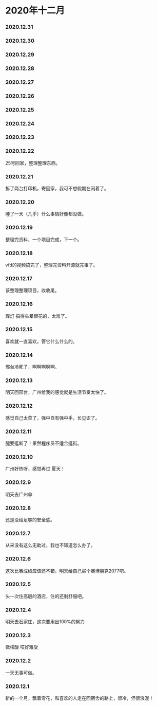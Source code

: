 # 2020年十二月
### 2020.12.31
### 2020.12.30
### 2020.12.29
### 2020.12.28
### 2020.12.27
### 2020.12.26
### 2020.12.25
### 2020.12.24
### 2020.12.23
### 2020.12.22
25号回家，整理整理东西。
### 2020.12.21
拆了两台打印机，寄回家，我可不想假期在闲着了。
### 2020.12.20
睡了一天（几乎）什么事情好像都没做。
### 2020.12.19
整理完资料，一个项目完成，下一个。
### 2020.12.18
vfd的视频搞完了，整理完资料开源就完事了。
### 2020.12.17
该整理整理项目，收收尾。
### 2020.12.16
焊灯 搞得头晕眼花的，太难了。
### 2020.12.15
喜欢就一直喜欢，管它什么什么的。
### 2020.12.14
邢台冷死了，啊啊啊啊啊。
### 2020.12.13
明天回邢台，广州给我的感觉就是生活节奏太快了。
### 2020.12.12 
感觉自己太菜了，强中自有强中手，长见识了。
### 2020.12.11
腿要逛断了！果然程序员不适合逛街。
### 2020.12.10
广州好热呀，感觉再过
夏天！
### 2020.12.9
明天去广州😁
### 2020.12.8
还是没给足够的安全感。
### 2020.12.7
从来没有这么无助过，我也不知道怎么办了。
### 2020.12.6
这次比赛成绩应该还不错。明天给自己买个赛博朋克2077吧。
### 2020.12.5
头一次住高层的酒店，住的还剩舒服吧。
### 2020.12.4
明天去石家庄，这次要用出100%的努力
### 2020.12.3
做核酸 哎好难受
### 2020.12.2
一天无事可做。
### 2020.12.1
新的一个月，飘着雪花，和喜欢的人走在回宿舍的路上，很冷，但很浪漫！
